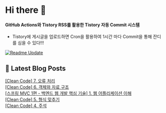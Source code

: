 
# Hi there 👋

#### GitHub Actions와 Tistory RSS를 활용한 Tistory 자동 Commit 시스템

- Tistory에 게시글을 업로드하면 Cron을 활용하여 1시간 마다 Commit을 통해 잔디를 심을 수 있다!!!

[![Readme Update](https://github.com/ParkSeYun98/Tistory/actions/workflows/main.yml/badge.svg)](https://github.com/ParkSeYun98/Tistory/actions/workflows/main.yml) <br>

## 📕 Latest Blog Posts

<a href=https://developisntcool.tistory.com/entry/Clean-Code-7-%EC%98%A4%EB%A5%98-%EC%B2%98%EB%A6%AC>[Clean Code] 7. 오류 처리</a></br><a href=https://developisntcool.tistory.com/entry/Clean-Code-6-%EA%B0%9D%EC%B2%B4%EC%99%80-%EC%9E%90%EB%A3%8C-%EA%B5%AC%EC%A1%B0>[Clean Code] 6. 객체와 자료 구조</a></br><a href=https://developisntcool.tistory.com/entry/%EC%8A%A4%ED%94%84%EB%A7%81-MVC-1%ED%8E%B8-%EB%B0%B1%EC%97%94%EB%93%9C-%EC%9B%B9-%EA%B0%9C%EB%B0%9C-%ED%95%B5%EC%8B%AC-%EA%B8%B0%EC%88%A0-1-%EC%9B%B9-%EC%96%B4%ED%94%8C%EB%A6%AC%EC%BC%80%EC%9D%B4%EC%85%98-%EC%9D%B4%ED%95%B4>[스프링 MVC 1편 - 백엔드 웹 개발 핵심 기술] 1. 웹 어플리케이션 이해</a></br><a href=https://developisntcool.tistory.com/entry/Clean-Code-5-%ED%98%95%EC%8B%9D-%EB%A7%9E%EC%B6%94%EA%B8%B0>[Clean Code] 5. 형식 맞추기</a></br><a href=https://developisntcool.tistory.com/entry/Clean-Code-4-%EC%A3%BC%EC%84%9D>[Clean Code] 4. 주석</a></br>